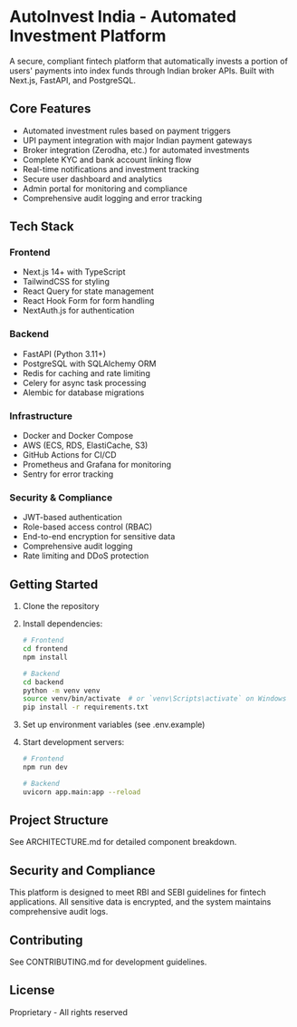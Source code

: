 # AutoInvest India - Automated Investment Platform

A secure, compliant fintech platform that automatically invests a portion of users' payments into index funds through Indian broker APIs. Built with Next.js, FastAPI, and PostgreSQL.

## Core Features

- Automated investment rules based on payment triggers
- UPI payment integration with major Indian payment gateways
- Broker integration (Zerodha, etc.) for automated investments
- Complete KYC and bank account linking flow
- Real-time notifications and investment tracking
- Secure user dashboard and analytics
- Admin portal for monitoring and compliance
- Comprehensive audit logging and error tracking

## Tech Stack

### Frontend
- Next.js 14+ with TypeScript
- TailwindCSS for styling
- React Query for state management
- React Hook Form for form handling
- NextAuth.js for authentication

### Backend
- FastAPI (Python 3.11+)
- PostgreSQL with SQLAlchemy ORM
- Redis for caching and rate limiting
- Celery for async task processing
- Alembic for database migrations

### Infrastructure
- Docker and Docker Compose
- AWS (ECS, RDS, ElastiCache, S3)
- GitHub Actions for CI/CD
- Prometheus and Grafana for monitoring
- Sentry for error tracking

### Security & Compliance
- JWT-based authentication
- Role-based access control (RBAC)
- End-to-end encryption for sensitive data
- Comprehensive audit logging
- Rate limiting and DDoS protection

## Getting Started

1. Clone the repository
2. Install dependencies:
   ```bash
   # Frontend
   cd frontend
   npm install

   # Backend
   cd backend
   python -m venv venv
   source venv/bin/activate  # or `venv\Scripts\activate` on Windows
   pip install -r requirements.txt
   ```

3. Set up environment variables (see .env.example)
4. Start development servers:
   ```bash
   # Frontend
   npm run dev

   # Backend
   uvicorn app.main:app --reload
   ```

## Project Structure

See ARCHITECTURE.md for detailed component breakdown.

## Security and Compliance

This platform is designed to meet RBI and SEBI guidelines for fintech applications. All sensitive data is encrypted, and the system maintains comprehensive audit logs.

## Contributing

See CONTRIBUTING.md for development guidelines.

## License

Proprietary - All rights reserved 